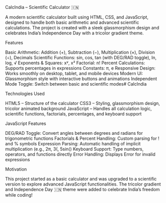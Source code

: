 CalcIndia – Scientific Calculator 🇮🇳

A modern scientific calculator built using HTML, CSS, and JavaScript, designed to handle both basic arithmetic and advanced scientific calculations. The project is created with a sleek glassmorphism design and celebrates India’s Independence Day with a tricolor gradient theme.

Features

Basic Arithmetic: Addition (+), Subtraction (−), Multiplication (×), Division (÷), Decimals
Scientific Functions: sin, cos, tan (with DEG/RAD toggle), ln, log, √
Exponents & Squares: xʸ, x²
Factorial: n!
Percent Calculations: Supports percentages in expressions
Constants: π, e
Responsive Design: Works smoothly on desktop, tablet, and mobile devices
Modern UI: Glassmorphism style with interactive buttons and animations
Independent Mode Toggle: Switch between basic and scientific modes# CalcIndia

Technologies Used

HTML5 – Structure of the calculator
CSS3 – Styling, glassmorphism design, tricolor animated background
JavaScript – Handles all calculation logic, scientific functions, factorials, percentages, and keyboard support

JavaScript Features

DEG/RAD Toggle: Convert angles between degrees and radians for trigonometric functions
Factorials & Percent Handling: Custom parsing for ! and % symbols
Expression Parsing: Automatic handling of implicit multiplication (e.g., 2π, 3(, 5sin()
Keyboard Support: Type numbers, operators, and functions directly
Error Handling: Displays Error for invalid expressions

Motivation

This project started as a basic calculator and was upgraded to a scientific version to explore advanced JavaScript functionalities.
The tricolor gradient and Independence Day 🇮🇳 theme were added to celebrate India’s freedom while coding!
